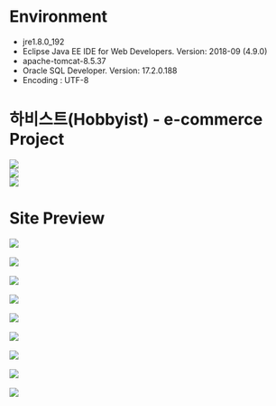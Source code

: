 # Environment
 - jre1.8.0_192
 - Eclipse Java EE IDE for Web Developers. Version: 2018-09 (4.9.0)
 - apache-tomcat-8.5.37
 - Oracle SQL Developer. Version: 17.2.0.188
 - Encoding : UTF-8
 
# 하비스트(Hobbyist) - e-commerce Project

<img src="https://user-images.githubusercontent.com/46561976/53696722-716d5b80-3e0d-11e9-8a0d-bd298214d262.jpg"><Br>
<img src="https://user-images.githubusercontent.com/46561976/53696913-c65da180-3e0e-11e9-8c10-801ed5bcb48c.jpg"><br>
<img src="https://user-images.githubusercontent.com/46561976/53697109-2ce3bf00-3e11-11e9-8a8c-e87d6f5d4d87.jpg"><Br>

# Site Preview
<img src="https://github.com/semi-hobbyist/hobbyist/blob/master/hobbyist/web/images/preview_1.jpg"><Br><Br>
<img src="https://github.com/semi-hobbyist/hobbyist/blob/master/hobbyist/web/images/preview_2.jpg"><Br><Br>
<img src="https://github.com/semi-hobbyist/hobbyist/blob/master/hobbyist/web/images/preview_3.jpg"><Br><Br>
<img src="https://github.com/semi-hobbyist/hobbyist/blob/master/hobbyist/web/images/preview_4.jpg"><Br><Br>
<img src="https://github.com/semi-hobbyist/hobbyist/blob/master/hobbyist/web/images/preview_5.jpg"><Br><Br>
<img src="https://github.com/semi-hobbyist/hobbyist/blob/master/hobbyist/web/images/preview_6.jpg"><Br><Br>
<img src="https://github.com/semi-hobbyist/hobbyist/blob/master/hobbyist/web/images/preview_7.jpg"><Br><Br>
<img src="https://github.com/semi-hobbyist/hobbyist/blob/master/hobbyist/web/images/preview_8.jpg"><Br><Br>
<img src="https://github.com/semi-hobbyist/hobbyist/blob/master/hobbyist/web/images/preview_9.jpg"><Br><Br>
